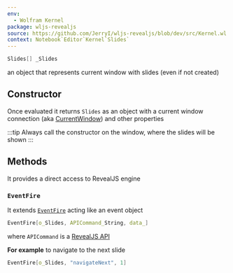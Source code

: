 ```yaml
---
env:
  - Wolfram Kernel
package: wljs-revealjs
source: https://github.com/JerryI/wljs-revealjs/blob/dev/src/Kernel.wl
context: Notebook`Editor`Kernel`Slides`
---
```

```mathematica
Slides[] _Slides
```

an object that represents current window with slides (even if not created)

## Constructor
Once evaluated it returns `Slides` as an object with a current window connection (aka [CurrentWindow](frontend/Reference/Frontend%20IO/CurrentWindow.md)) and other properties

:::tip
Always call the constructor on the window, where the slides will be shown
:::

## Methods
It provides a direct access to RevealJS engine

### `EventFire`
It extends [`EventFire`](frontend/Reference/Misc/Events.md#`EventFire`) acting like an event object

```mathematica
EventFire[o_Slides, APICommand_String, data_]
```

where `APICommand` is a [RevealJS API](https://revealjs.com/api/)

__For example__ to navigate to the next slide
```mathematica
EventFire[o_Slides, "navigateNext", 1]
```

